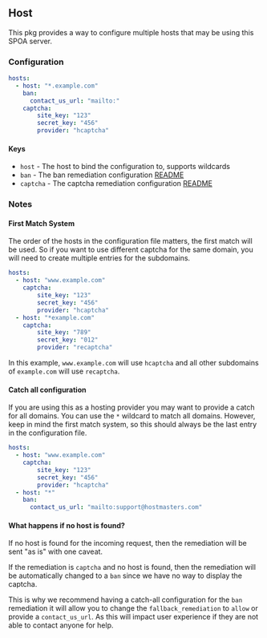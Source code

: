 ## Host

This pkg provides a way to configure multiple hosts that may be using this SPOA server.

### Configuration

```yaml
hosts:
  - host: "*.example.com"
    ban:
      contact_us_url: "mailto:"
    captcha:
        site_key: "123"
        secret_key: "456"
        provider: "hcaptcha"
```

#### Keys

- `host` - The host to bind the configuration to, supports wildcards
- `ban` - The ban remediation configuration [README](../ban/README.md)
- `captcha` - The captcha remediation configuration [README](../captcha/README.md)

### Notes

#### First Match System

The order of the hosts in the configuration file matters, the first match will be used. So if you want to use different captcha for the same domain, you will need to create multiple entries for the subdomains.

```yaml
hosts:
  - host: "www.example.com"
    captcha:
        site_key: "123"
        secret_key: "456"
        provider: "hcaptcha"
  - host: "*example.com"
    captcha:
        site_key: "789"
        secret_key: "012"
        provider: "recaptcha"
```

In this example, `www.example.com` will use `hcaptcha` and all other subdomains of `example.com` will use `recaptcha`.

#### Catch all configuration

If you are using this as a hosting provider you may want to provide a catch for all domains. You can use the `*` wildcard to match all domains. However, keep in mind the first match system, so this should always be the last entry in the configuration file.

```yaml
hosts:
  - host: "www.example.com"
    captcha:
        site_key: "123"
        secret_key: "456"
        provider: "hcaptcha"
  - host: "*"
    ban:
      contact_us_url: "mailto:support@hostmasters.com"
```

#### What happens if no host is found?

If no host is found for the incoming request, then the remediation will be sent "as is" with one caveat.

If the remediation is `captcha` and no host is found, then the remediation will be automatically changed to a `ban` since we have no way to display the captcha.

This is why we recommend having a catch-all configuration for the `ban` remediation it will allow you to change the `fallback_remediation` to `allow` or provide a `contact_us_url`. As this will impact user experience if they are not able to contact anyone for help.
